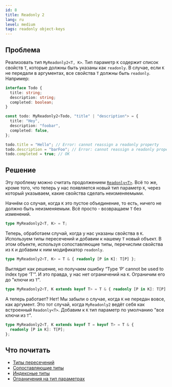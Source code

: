 ```yaml
---
id: 8
title: Readonly 2
lang: ru
level: medium
tags: readonly object-keys
---
```


## Проблема

Реализовать тип `MyReadonly2<T, K>`.
Тип параметр `K` содержит список свойств `T`, которые должны быть указаны как `readonly`.
В случае, если `K` не передали в аргументах, все свойства `T` должны быть `readonly`.
Например:

```typescript
interface Todo {
  title: string;
  description: string;
  completed: boolean;
}

const todo: MyReadonly2<Todo, "title" | "description"> = {
  title: "Hey",
  description: "foobar",
  completed: false,
};

todo.title = "Hello"; // Error: cannot reassign a readonly property
todo.description = "barFoo"; // Error: cannot reassign a readonly property
todo.completed = true; // OK
```

## Решение

Эту проблему можно считать продолжением [`Readonly<T>`](./easy-readonly.md).
Всё то же, кроме того, что теперь у нас появляется новый тип параметр `K`, через который указываем, какие свойства сделать неизменяемыми.

Начнём со случая, когда `K` это пустое объединение, то есть, ничего не должно быть неизменяемым.
Всё просто - возвращаем `T` без изменений.

```typescript
type MyReadonly2<T, K> = T;
```

Теперь, обработаем случай, когда у нас указаны свойства в `K`.
Используем типы пересечений и добавим к нашему `T` новый объект.
В этом объекте, используя сопоставляющие типы, перечислим свойства из `K` и добавим к ним модификатор `readonly`.

```typescript
type MyReadonly2<T, K> = T & { readonly [P in K]: T[P] };
```

Выглядит как решение, но получаем ошибку “Type ‘P’ cannot be used to index type ‘T’”.
И это правда, у нас нет ограничений на `K`.
Ограничим его до "ключи из `T`".

```typescript
type MyReadonly2<T, K extends keyof T> = T & { readonly [P in K]: T[P] };
```

А теперь работает?
Нет!
Мы забыли о случае, когда `K` не передан вовсе, как аргумент.
Это тот случай, когда `MyReadonly2` ведёт себя как встроенный `Readonly<T>`.
Добавим к `K` тип параметр по умолчанию "все ключи из `T`".

```typescript
type MyReadonly2<T, K extends keyof T = keyof T> = T & {
  readonly [P in K]: T[P];
};
```

## Что почитать

- [Типы пересечений](https://www.typescriptlang.org/docs/handbook/2/objects.html#intersection-types)
- [Сопоставляющие типы](https://www.typescriptlang.org/docs/handbook/2/mapped-types.html)
- [Индексные типы](https://www.typescriptlang.org/docs/handbook/2/indexed-access-types.html)
- [Ограничения на тип параметрах](https://www.typescriptlang.org/docs/handbook/2/generics.html#using-type-parameters-in-generic-constraints)
